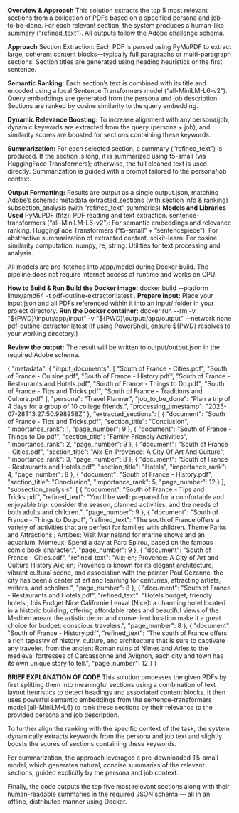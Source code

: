 **Overview & Approach**
This solution extracts the top 5 most relevant sections from a collection of PDFs based on a specified persona and job-to-be-done. For each relevant section, the system produces a human-like summary (“refined_text”). All outputs follow the Adobe challenge schema.

**Approach**
Section Extraction:
Each PDF is parsed using PyMuPDF to extract large, coherent content blocks—typically full paragraphs or multi-paragraph sections.
Section titles are generated using heading heuristics or the first sentence.

**Semantic Ranking:**
Each section’s text is combined with its title and encoded using a local Sentence Transformers model (“all-MiniLM-L6-v2”).
Query embeddings are generated from the persona and job description. Sections are ranked by cosine similarity to the query embedding.

**Dynamic Relevance Boosting:**
To increase alignment with any persona/job, dynamic keywords are extracted from the query (persona + job), and similarity scores are boosted for sections containing these keywords.

**Summarization:**
For each selected section, a summary (“refined_text”) is produced.
If the section is long, it is summarized using t5-small (via HuggingFace Transformers); otherwise, the full cleaned text is used directly. Summarization is guided with a prompt tailored to the persona/job context.

**Output Formatting:**
Results are output as a single output.json, matching Adobe’s schema:
metadata
extracted_sections (with section info & ranking)
subsection_analysis (with “refined_text” summaries)
**Models and Libraries Used**
PyMuPDF (fitz): PDF reading and text extraction.
sentence-transformers (“all-MiniLM-L6-v2”): For semantic embeddings and relevance ranking.
HuggingFace Transformers (“t5-small” + “sentencepiece”): For abstractive summarization of extracted content.
scikit-learn: For cosine similarity computation.
numpy, re, string: Utilities for text processing and analysis.

All models are pre-fetched into /app/model during Docker build.
The pipeline does not require internet access at runtime and works on CPU.

**How to Build & Run**
**Build the Docker image:**
docker build --platform linux/amd64 -t pdf-outline-extractor:latest .
**Prepare Input:**
Place your input.json and all PDFs referenced within it into an input/ folder in your project directory.
**Run the Docker container:**
docker run --rm -v "${PWD}\input:/app/input" -v "${PWD}\output:/app/output" --network none pdf-outline-extractor:latest
(If using PowerShell, ensure ${PWD} resolves to your working directory.)

**Review the output:**
The result will be written to output/output.json in the required Adobe schema.


{
  "metadata": {
    "input_documents": [
      "South of France - Cities.pdf",
      "South of France - Cuisine.pdf",
      "South of France - History.pdf",
      "South of France - Restaurants and Hotels.pdf",
      "South of France - Things to Do.pdf",
      "South of France - Tips and Tricks.pdf",
      "South of France - Traditions and Culture.pdf"
    ],
    "persona": "Travel Planner",
    "job_to_be_done": "Plan a trip of 4 days for a group of 10 college friends.",
    "processing_timestamp": "2025-07-28T13:27:50.998958Z"
  },
  "extracted_sections": [
    {
      "document": "South of France - Tips and Tricks.pdf",
      "section_title": "Conclusion",
      "importance_rank": 1,
      "page_number": 9
    },
    {
      "document": "South of France - Things to Do.pdf",
      "section_title": "Family-Friendly Activities",
      "importance_rank": 2,
      "page_number": 9
    },
    {
      "document": "South of France - Cities.pdf",
      "section_title": "Aix-En-Provence: A City Of Art And Culture",
      "importance_rank": 3,
      "page_number": 8
    },
    {
      "document": "South of France - Restaurants and Hotels.pdf",
      "section_title": "Hotels",
      "importance_rank": 4,
      "page_number": 8
    },
    {
      "document": "South of France - History.pdf",
      "section_title": "Conclusion",
      "importance_rank": 5,
      "page_number": 12
    }
  ],
  "subsection_analysis": [
    {
      "document": "South of France - Tips and Tricks.pdf",
      "refined_text": "You'll be well; prepared for a comfortable and enjoyable trip. consider the season, planned activities, and the needs of both adults and children.",
      "page_number": 9
    },
    {
      "document": "South of France - Things to Do.pdf",
      "refined_text": "The south of France offers a variety of activities that are perfect for families with children. Theme Parks and Attractions ; Antibes: Visit Marineland for marine shows and an aquarium. Monteux: Spend a day at Parc Spirou, based on the famous comic book character.",
      "page_number": 9
    },
    {
      "document": "South of France - Cities.pdf",
      "refined_text": "Aix; en; Provence: A City of Art and Culture History Aix; en; Provence is known for its elegant architecture, vibrant cultural scene, and association with the painter Paul Cézanne. the city has been a center of art and learning for centuries, attracting artists, writers, and scholars.",
      "page_number": 8
    },
    {
      "document": "South of France - Restaurants and Hotels.pdf",
      "refined_text": "Hotels budget; friendly hotels ; Ibis Budget Nice Californie Lenval (Nice): a charming hotel located in a historic building, offering affordable rates and beautiful views of the Mediterranean. the artistic decor and convenient location make it a great choice for budget; conscious travelers.",
      "page_number": 8
    },
    {
      "document": "South of France - History.pdf",
      "refined_text": "The south of France offers a rich tapestry of history, culture, and architecture that is sure to captivate any traveler. from the ancient Roman ruins of Nîmes and Arles to the medieval fortresses of Carcassonne and Avignon, each city and town has its own unique story to tell.",
      "page_number": 12
    }
  ]

**BRIEF EXPLANATION OF CODE**
This solution processes the given PDFs by first splitting them into meaningful sections using a combination of text layout heuristics to detect headings and associated content blocks. It then uses powerful semantic embeddings from the sentence-transformers model (all-MiniLM-L6) to rank these sections by their relevance to the provided persona and job description.

To further align the ranking with the specific context of the task, the system dynamically extracts keywords from the persona and job text and slightly boosts the scores of sections containing these keywords.

For summarization, the approach leverages a pre-downloaded T5-small model, which generates natural, concise summaries of the relevant sections, guided explicitly by the persona and job context.

Finally, the code outputs the top five most relevant sections along with their human-readable summaries in the required JSON schema — all in an offline, distributed manner using Docker.

